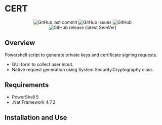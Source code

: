 # CERT

<!-- PROJECT SHIELDS -->
<p align="center">
<img alt="GitHub last commit" src="https://img.shields.io/github/last-commit/altCipher/CERT">
<img alt="GitHub issues" src="https://img.shields.io/github/issues-raw/altCipher/CERT">
<img alt="GitHub" src="https://img.shields.io/github/license/altCipher/CERT">
<img alt="GitHub release (latest SemVer)" src="https://img.shields.io/github/v/release/altCipher/CERT">
</p>

## Overview
Powershell script to generate private keys and certificate signing requests. 

- GUI form to collect user input.
- Native request generation using System.Security.Cryptography class.

## Requirements
- PowerShell 5
- .Net Framework 4.7.2

## Installation and Use




